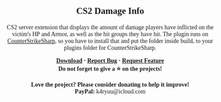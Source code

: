 <font face = "Trebuchet MS">
<div align="center">
    <h2>CS2 Damage Info</h2>
    <p>CS2 server extension that displays the amount of damage players have inflicted on the victim's HP and Armor, as well as the hit groups they have hit. The plugin runs on <a href="https://github.com/roflmuffin/CounterStrikeSharp">CounterStrikeSharp</a>, so you have to install that and put the folder inside build, to your plugins folder for CounterStrikeSharp.</p>
    <b>
        <a href="https://github.com/K4ryuu/CS2_DamageInfo/releases">Download</a>
        ·
        <a href="https://github.com/K4ryuu/CS2_DamageInfo/issues">Report Bug</a>
        ·
        <a href="https://github.com/K4ryuu/CS2_DamageInfo/issues">Request Feature</a>
    </b>
    <br/>
    <b>Do not forget to give a ⭐ on the projects!</b><br/><br/>
    <b>Love the project? Please consider donating to help it improve!</b><br/>
    <b>PayPal:</b> k4ryuu@icloud.com
</div>
</font>
